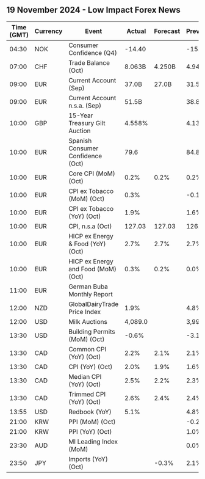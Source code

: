 ## 19 November 2024 - Low Impact Forex News

| Time (GMT) | Currency | Event | Actual | Forecast | Previous |
|------|----------|-------|--------|----------|----------|
| 04:30 | NOK | Consumer Confidence (Q4) | -14.40 |  | -15.20 |
| 07:00 | CHF | Trade Balance (Oct) | 8.063B | 4.250B | 4.942B |
| 09:00 | EUR | Current Account (Sep) | 37.0B | 27.0B | 31.5B |
| 09:00 | EUR | Current Account n.s.a. (Sep) | 51.5B |  | 38.8B |
| 10:00 | GBP | 15-Year Treasury Gilt Auction | 4.558% |  | 4.131% |
| 10:00 | EUR | Spanish Consumer Confidence (Oct) | 79.6 |  | 84.8 |
| 10:00 | EUR | Core CPI (MoM) (Oct) | 0.2% | 0.2% | 0.2% |
| 10:00 | EUR | CPI ex Tobacco (MoM) (Oct) | 0.3% |  | -0.1% |
| 10:00 | EUR | CPI ex Tobacco (YoY) (Oct) | 1.9% |  | 1.6% |
| 10:00 | EUR | CPI, n.s.a (Oct) | 127.03 | 127.03 | 126.60 |
| 10:00 | EUR | HICP ex Energy & Food (YoY) (Oct) | 2.7% | 2.7% | 2.7% |
| 10:00 | EUR | HICP ex Energy and Food (MoM) (Oct) | 0.3% | 0.2% | 0.0% |
| 11:00 | EUR | German Buba Monthly Report |  |  |  |
| 12:00 | NZD | GlobalDairyTrade Price Index | 1.9% |  | 4.8% |
| 12:00 | USD | Milk Auctions | 4,089.0 |  | 3,997.0 |
| 13:30 | USD | Building Permits (MoM) (Oct) | -0.6% |  | -3.1% |
| 13:30 | CAD | Common CPI (YoY) (Oct) | 2.2% | 2.1% | 2.1% |
| 13:30 | CAD | CPI (YoY) (Oct) | 2.0% | 1.9% | 1.6% |
| 13:30 | CAD | Median CPI (YoY) (Oct) | 2.5% | 2.2% | 2.3% |
| 13:30 | CAD | Trimmed CPI (YoY) (Oct) | 2.6% | 2.4% | 2.4% |
| 13:55 | USD | Redbook (YoY) | 5.1% |  | 4.8% |
| 21:00 | KRW | PPI (MoM) (Oct) |  |  | -0.2% |
| 21:00 | KRW | PPI (YoY) (Oct) |  |  | 1.0% |
| 23:30 | AUD | MI Leading Index (MoM) |  |  | 0.0% |
| 23:50 | JPY | Imports (YoY) (Oct) |  | -0.3% | 2.1% |
